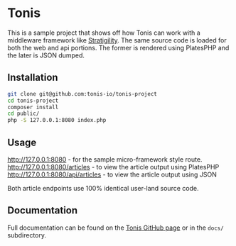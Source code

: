Tonis
=====

This is a sample project that shows off how Tonis can work with a middleware framework like 
[Stratigility](https://www.github.com/zendframework/zend-stratigility). The same source code is loaded for both the
web and api portions. The former is rendered using PlatesPHP and the later is JSON dumped.

Installation
------------

```sh
git clone git@github.com:tonis-io/tonis-project
cd tonis-project
composer install
cd public/
php -S 127.0.0.1:8080 index.php
```

Usage
-----

http://127.0.0.1:8080 - for the sample micro-framework style route.
http://127.0.0.1:8080/articles - to view the article output using PlatesPHP
http://127.0.0.1:8080/api/articles - to view the article output using JSON

Both article endpoints use 100% identical user-land source code.

Documentation
-------------

Full documentation can be found on the [Tonis GitHub page](http://tonis-io.github.io/tonis/) or in the `docs/` 
subdirectory.
